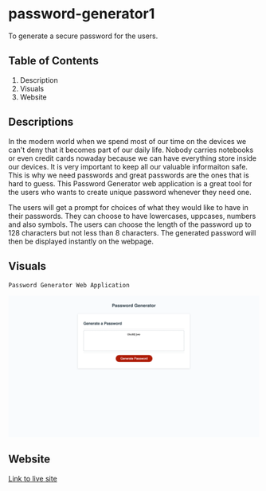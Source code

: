 # password-generator1
To generate a secure password for the users.

## Table of Contents
1. Description
2. Visuals
3. Website

## Descriptions
In the modern world when we spend most of our time on the devices we can't deny that it becomes part of our daily life. Nobody carries notebooks or even credit cards nowaday because we can have everything store inside our devices. It is very important to keep all our valuable informaiton safe. This is why we need passwords and great passwords are the ones that is hard to guess. This Password Generator web application is a great tool for the users who wants to create unique password whenever they need one.

The users will get a prompt for choices of what they would like to have in their passwords. They can choose to have lowercases, uppcases, numbers and also symbols. The users can choose the length of the password up to 128 characters but not less than 8 characters. The generated password will then be displayed instantly on the webpage. 

## Visuals

```pip
Password Generator Web Application
```
![password generator with generated password](./images/Password%20Generator.png)

## Website
[Link to live site](https://sasimapatterson.github.io/password-generator1/)


